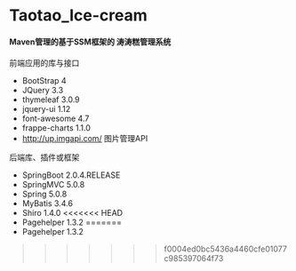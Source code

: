 # Taotao_Ice-cream

#### Maven管理的基于SSM框架的 涛涛糕管理系统

前端应用的库与接口

- BootStrap 4
- JQuery 3.3
- thymeleaf 3.0.9
- jquery-ui 1.12
- font-awesome 4.7
- frappe-charts 1.1.0
- <http://up.imgapi.com/> 图片管理API

后端库、插件或框架

- SpringBoot 2.0.4.RELEASE
- SpringMVC 5.0.8
- Spring 5.0.8
- MyBatis 3.4.6
- Shiro 1.4.0
<<<<<<< HEAD
- Pagehelper 1.3.2
=======
- Pagehelper 1.3.2
>>>>>>> f0004ed0bc5436a4460cfe01077c985397064f73
